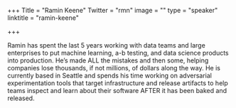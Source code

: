 +++
Title = "Ramin Keene"
Twitter = "rmn"
image = ""
type = "speaker"
linktitle = "ramin-keene"

+++

Ramin has spent the last 5 years working with data teams and large enterprises to put machine learning, a-b testing, and data science products into production. He’s made ALL the mistakes and then some, helping companies lose thousands, if not millions, of dollars along the way. He is currently based in Seattle and spends his time working on adversarial experimentation tools that target infrastructure and release artifacts to help teams inspect and learn about their software AFTER it has been baked and released.
